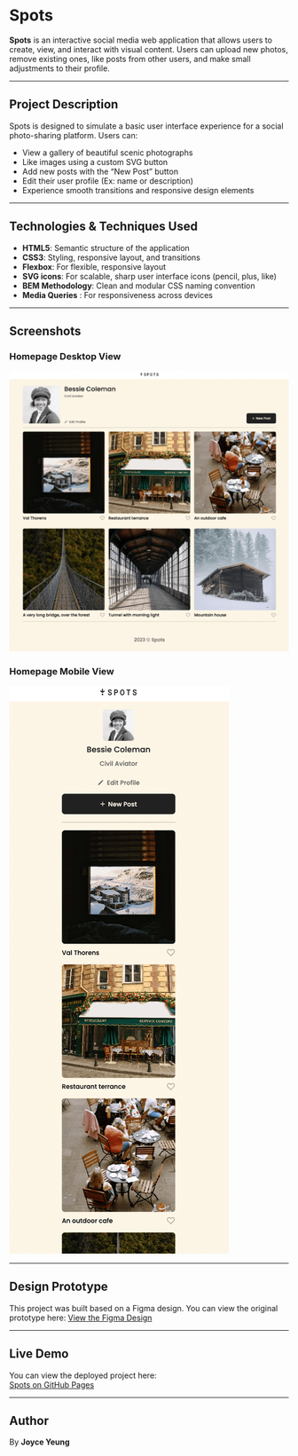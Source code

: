# Spots

**Spots** is an interactive social media web application that allows users to create, view, and interact with visual content. Users can upload new photos, remove existing ones, like posts from other users, and make small adjustments to their profile.

---

## Project Description

Spots is designed to simulate a basic user interface experience for a social photo-sharing platform. Users can:

- View a gallery of beautiful scenic photographs
- Like images using a custom SVG button
- Add new posts with the “New Post” button
- Edit their user profile (Ex: name or description)
- Experience smooth transitions and responsive design elements

---

## Technologies & Techniques Used

- **HTML5**: Semantic structure of the application
- **CSS3**: Styling, responsive layout, and transitions
- **Flexbox**: For flexible, responsive layout
- **SVG icons**: For scalable, sharp user interface icons (pencil, plus, like)
- **BEM Methodology**: Clean and modular CSS naming convention
- **Media Queries** : For responsiveness across devices

---

## Screenshots

### Homepage Desktop View

![Spots Homepage Desktop View](./images/desktop.png)

### Homepage Mobile View

![Spots Homepage Mobile View](./images/mobile.png)

---

## Design Prototype

This project was built based on a Figma design. You can view the original prototype here:
[View the Figma Design](https://www.figma.com/file/BBNm2bC3lj8QQMHlnqRsga/Sprint-3-Project-%E2%80%94-Spots?type=design&node-id=2%3A60&mode=design&t=afgNFybdorZO6cQo-1)

---

## Live Demo

You can view the deployed project here:  
[Spots on GitHub Pages](https://joyce1312.github.io/se_project_spots/)

---

## Author

By **Joyce Yeung**
